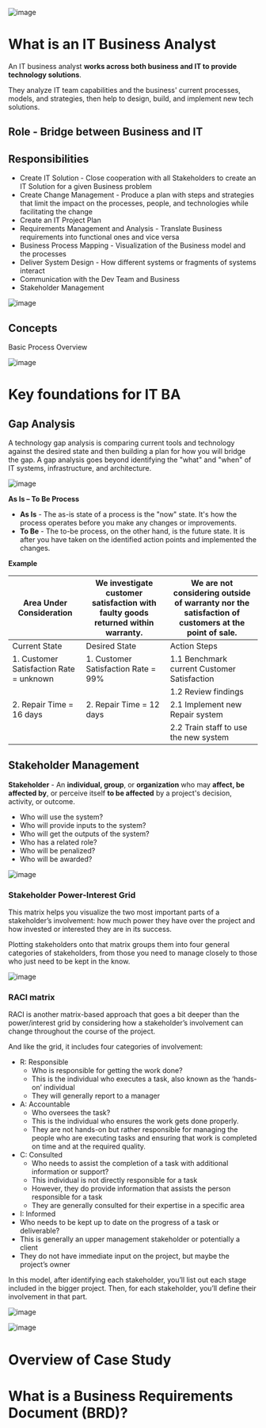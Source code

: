 ![image](https://github.com/pirocorp/IT-Business-Analysis/assets/34960418/26e4d342-847b-4e5b-a9a4-b78cd4caf500)

# What is an IT Business Analyst

An IT business analyst **works across both business and IT to provide technology solutions**.

They analyze IT team capabilities and the business' current processes, models, and strategies, then help to design, build, and implement new tech solutions.

## Role - Bridge between Business and IT

## Responsibilities  

- Create IT Solution - Close cooperation with all Stakeholders to create an IT Solution for a given Business problem
- Create Change Management - Produce a plan with steps and strategies that limit the impact on the processes, people, and technologies while facilitating the change
- Create an IT Project Plan
- Requirements Management and Analysis - Translate Business requirements into functional ones and vice versa
- Business Process Mapping - Visualization of the Business model and the processes
- Deliver System Design -  How different systems or fragments of systems interact 
- Communication with the Dev Team and Business
- Stakeholder Management

![image](https://github.com/pirocorp/IT-Business-Analysis/assets/34960418/9b2b3b1a-ed0a-4914-8772-8c4614db2db2)

## Concepts

Basic Process Overview

![image](https://github.com/pirocorp/IT-Business-Analysis/assets/34960418/3762762f-e159-411d-b941-e646fe19f547)

# Key foundations for IT BA

## Gap Analysis

A technology gap analysis is comparing current tools and technology against the desired state and then building a plan for how you will bridge the gap. A gap analysis goes beyond identifying the "what" and "when" of IT systems, infrastructure, and architecture.

![image](https://github.com/pirocorp/IT-Business-Analysis/assets/34960418/3a97e091-1334-4608-8fcc-4a3389c28057)

**As Is – To Be Process**

- **As Is** - The as-is state of a process is the "now" state. It's how the process operates before you make any changes or improvements.
- **To Be** - The to-be process, on the other hand, is the future state. It is after you have taken on the identified action points and implemented the changes.

**Example**

| Area Under Consideration                | We investigate customer satisfaction with faulty goods returned within warranty.  |      We are not considering outside of warranty nor the satisfaction of customers at the point of sale.                                       |
|-----------------------------------------|------------------------------------------------------------------------------------------------------------------------------------------------------------------------------------------|---------------------------------------------|
| Current State                           | Desired State                                                                                                                                                                            | Action Steps                                |
| 1. Customer Satisfaction Rate = unknown | 1. Customer Satisfaction Rate = 99%                                                                                                                                                      | 1.1 Benchmark current Customer Satisfaction |
|                                         |                                                                                                                                                                                          | 1.2 Review findings                         |
| 2. Repair Time = 16 days                | 2. Repair Time = 12 days                                                                                                                                                                 | 2.1 Implement new Repair system             |
|                                         |                                                                                                                                                                                          | 2.2 Train staff to use the new system       |


## Stakeholder Management

**Stakeholder** - An **individual, group**, or **organization** who may **affect, be affected by**, or perceive itself **to be affected** by a project's decision, activity, or outcome.

- Who will use the system?
- Who will provide inputs to the system?
- Who will get the outputs of the system?
- Who has a related role?
- Who will be penalized?
- Who will be awarded?
  
![image](https://github.com/pirocorp/IT-Business-Analysis/assets/34960418/cb8b5a53-0713-449c-ade7-da17aa3c8703)

### Stakeholder Power-Interest Grid

This matrix helps you visualize the two most important parts of a stakeholder’s involvement: how much power they have over the project and how invested or interested they are in its success.

Plotting stakeholders onto that matrix groups them into four general categories of stakeholders, from those you need to manage closely to those who just need to be kept in the know.

![image](https://github.com/pirocorp/IT-Business-Analysis/assets/34960418/2ab73f54-8e24-4d81-a291-9c4404a82a4b)

### RACI matrix

RACI is another matrix-based approach that goes a bit deeper than the power/interest grid by considering how a stakeholder’s involvement can change throughout the course of the project.

And like the grid, it includes four categories of involvement:

- R: Responsible
  - Who is responsible for getting the work done?
  - This is the individual who executes a task, also known as the ‘hands-on’ individual
  - They will generally report to a manager
- A: Accountable
  - Who oversees the task?
  - This is the individual who ensures the work gets done properly.
  - They are not hands-on but rather responsible for managing the people who are executing tasks and ensuring that work is completed on time and at the required quality.
- C: Consulted
  - Who needs to assist the completion of a task with additional information or support?
  - This individual is not directly responsible for a task
  - However, they do provide information that assists the person responsible for a task
  - They are generally consulted for their expertise in a specific area
 - I: Informed
  - Who needs to be kept up to date on the progress of a task or deliverable?
  - This is generally an upper management stakeholder or potentially a client
  - They do not have immediate input on the project, but maybe the project’s owner

In this model, after identifying each stakeholder, you’ll list out each stage included in the bigger project. Then, for each stakeholder, you’ll define their involvement in that part.

![image](https://github.com/pirocorp/IT-Business-Analysis/assets/34960418/3e422967-471c-421e-8e49-6c0a9eb8af09)

![image](https://github.com/pirocorp/IT-Business-Analysis/assets/34960418/9fa1bd38-0e02-45ad-9ae8-ebb4a466c51b)


# Overview of Case Study

# What is a Business Requirements Document (BRD)?
